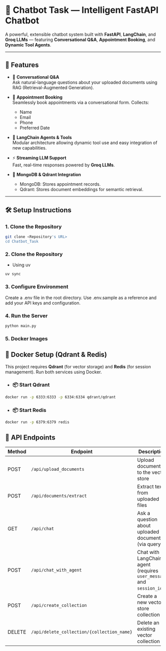 # 🤖 Chatbot Task — Intelligent FastAPI Chatbot

A powerful, extensible chatbot system built with **FastAPI**, **LangChain**, and **Groq LLMs** — featuring **Conversational Q&A**, **Appointment Booking**, and **Dynamic Tool Agents**.

---

## 🚀 Features

- 🧠 **Conversational Q&A**  
  Ask natural-language questions about your uploaded documents using RAG (Retrieval-Augmented Generation).

- 📅 **Appointment Booking**  
  Seamlessly book appointments via a conversational form. Collects:
  - Name
  - Email
  - Phone
  - Preferred Date

- 🧰 **LangChain Agents & Tools**  
  Modular architecture allowing dynamic tool use and easy integration of new capabilities.

- ⚡ **Streaming LLM Support**  
  Fast, real-time responses powered by **Groq LLMs**.

- 🧬 **MongoDB & Qdrant Integration**  
  - MongoDB: Stores appointment records.
  - Qdrant: Stores document embeddings for semantic retrieval.

---

## 🛠️ Setup Instructions

### 1. Clone the Repository

```bash
git clone <Repository's URL>
cd Chatbot_Task
```

### 2. Clone the Repository
- Using uv
```bash
uv sync
```

### 3. Configure Environment
Create a .env file in the root directory. Use .env.sample as a reference and add your API keys and configuration.

### 4. Run the Server
```bash
python main.py
```

### 5. Docker Images
## 🐳 Docker Setup (Qdrant & Redis)

This project requires **Qdrant** (for vector storage) and **Redis** (for session management). Run both services using Docker.

- ### 📦 Start Qdrant

```bash
docker run -p 6333:6333 -p 6334:6334 qdrant/qdrant
```

- ### 📦 Start Redis
```bash
docker run -p 6379:6379 redis
```


## 📡 API Endpoints

| Method | Endpoint                                | Description                                           |
|--------|-----------------------------------------|-------------------------------------------------------|
| POST   | `/api/upload_documents`                | Upload documents to the vector store                 |
| POST   | `/api/documents/extract`               | Extract text from uploaded files                     |
| GET    | `/api/chat`                            | Ask a question about uploaded documents (via query)  |
| POST   | `/api/chat_with_agent`                 | Chat with LangChain agent (requires `user_message` and `session_id`) |
| POST   | `/api/create_collection`               | Create a new vector store collection                 |
| DELETE | `/api/delete_collection/{collection_name}` | Delete an existing vector collection              |

